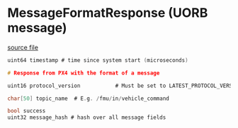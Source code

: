 # MessageFormatResponse (UORB message)

[source file](https://github.com/PX4/PX4-Autopilot/blob/main/msg/MessageFormatResponse.msg)

```c
uint64 timestamp # time since system start (microseconds)

# Response from PX4 with the format of a message

uint16 protocol_version           # Must be set to LATEST_PROTOCOL_VERSION. Do not change this field, it must be the first field after the timestamp

char[50] topic_name  # E.g. /fmu/in/vehicle_command

bool success
uint32 message_hash # hash over all message fields

```
